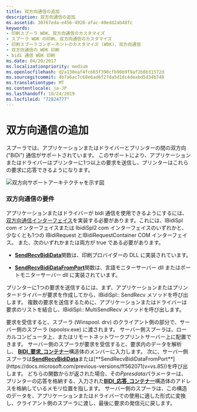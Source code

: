 ```yaml
---
title: 双方向通信の追加
description: 双方向通信の追加
ms.assetid: 30767eda-e456-4928-afac-40edd2ab48fc
keywords:
- 印刷スプーラ WDK、双方向通信のカスタマイズ
- スプーラ WDK の印刷、双方向通信のカスタマイズ
- 印刷スプーラコンポーネントのカスタマイズ (WDK)、双方向通信
- 双方向通信の WDK 印刷
- bidi 通信 WDK 印刷
ms.date: 04/20/2017
ms.localizationpriority: medium
ms.openlocfilehash: d2a130eaf4fc665f390cfb90b9f9af2b0b31572d
ms.sourcegitcommit: 4b7a6ac7c68e6ad6f27da5d1dc4deabd5d34b748
ms.translationtype: MT
ms.contentlocale: ja-JP
ms.lasthandoff: 10/24/2019
ms.locfileid: "72824777"
---
```

# <a name="adding-bidirectional-communication"></a>双方向通信の追加





スプーラでは、アプリケーションまたはドライバーとプリンターの間の双方向 ("BiDi") 通信がサポートされています。 このサポートにより、アプリケーションまたはドライバーはプリンターに1つ以上の要求を送信し、プリンターはこれらの要求に応答できるようになります。

![双方向サポートアーキテクチャを示す図](images/bidi.png)

### <a name="bidirectional-communication-requirements"></a>双方向通信の要件

アプリケーションまたはドライバーが bidi 通信を使用できるようにするには、[双方向通信インターフェイス](https://docs.microsoft.com/windows-hardware/drivers/ddi/_print/index)を実装する必要があります。これには、IBidiSpl com インターフェイスまたは IbidiSpl2 com インターフェイスのいずれかと、少なくとも1つの IBidiRequest とIBidiRequestContainer COM インターフェイス。 また、次のいずれかまたは両方が true である必要があります。

-   [**SendRecvBidiData**](https://docs.microsoft.com/previous-versions/ff562068(v=vs.85))関数は、印刷プロバイダーの DLL に実装されています。

-   [**SendRecvBidiDataFromPort**](https://docs.microsoft.com/previous-versions/ff562071(v=vs.85))関数は、言語モニターサーバー dll またはポートモニターサーバー dll に実装されています。

プリンターに1つの要求を送信するには、まず、アプリケーションまたはプリンタードライバーが要求を作成してから、IBidiSpl:: SendRecv メソッドを呼び出します。 複数の要求を送信するために、アプリケーションまたはドライバーは要求のリストを結合し、IBidiSpl:: MultiSendRecv メソッドを呼び出します。

要求を受信すると、スプーラ (Winspool. drv) のクライアント側の部分で、サーバー側のスプーラ (spoolsv.exe) に渡されます。 サーバー側スプーラは、ローカルコンピュータ上、またはリモートネットワークプリントサーバー上に配置できます。 サーバー側のスプーラが要求を受信すると、要求内のデータを解析し、 [**BIDI\_要求\_コンテナー**](https://docs.microsoft.com/windows-hardware/drivers/ddi/winspool/ns-winspool-_bidi_request_container)構造体のメンバーに入力します。 次に、サーバー側スプーラは[**SendRecvBidiData**](https://docs.microsoft.com/previous-versions/ff562068(v=vs.85))または[**SendRecvBidiDataFromPort**](https://docs.microsoft.com/previous-versions/ff562071(v=vs.85))を呼び出します。 どちらの関数からが返された場合、その*Ppresdata*パラメーターは、プリンターの応答を格納する、入力された[**BIDI\_応答\_コンテナー**](https://docs.microsoft.com/windows-hardware/drivers/ddi/winspool/ns-winspool-_bidi_response_container)構造体のアドレスを格納しているメモリ位置を指します。 サーバー側のスプーラは、この構造のデータを、アプリケーションまたはドライバーでの使用に適した形式に変換し、クライアント側のスプーラに渡し、最後に要求の発信元に戻します。

 

 




